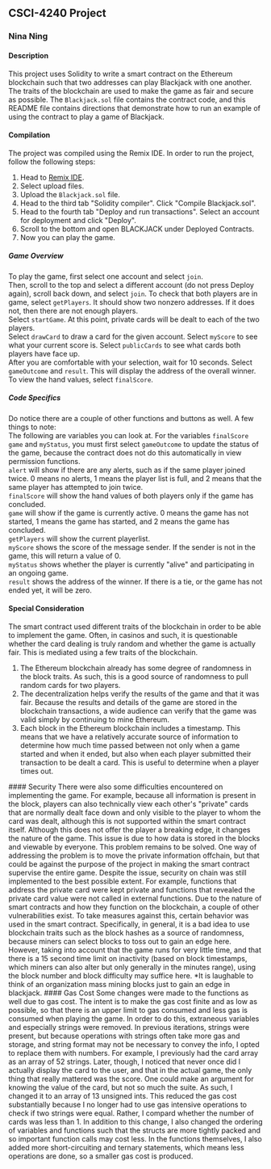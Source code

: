 ## CSCI-4240 Project
### Nina Ning
#### Description
This project uses Solidity to write a smart contract on the Ethereum blockchain such that two addresses can play Blackjack with one another. The traits of the blockchain are used to make the game as fair and secure as possible. The `Blackjack.sol` file contains the contract code, and this README file contains directions that demonstrate how to run an example of using the contract to play a game of Blackjack.  
#### Compilation
The project was compiled using the Remix IDE. In order to run the project, follow the following steps:  
1) Head to [Remix IDE](remix.ethereum.org).  
2) Select upload files.
3) Upload the `Blackjack.sol` file.
4) Head to the third tab "Solidity compiler". Click "Compile Blackjack.sol".
5) Head to the fourth tab "Deploy and run transactions". Select an account for deployment and click "Deploy".
6) Scroll to the bottom and open BLACKJACK under Deployed Contracts.
7) Now you can play the game.
##### Game Overview
To play the game, first select one account and select `join`.  
Then, scroll to the top and select a different account (do not press Deploy again), scroll back down, and select `join`. 
To check that both players are in game, select `getPlayers`. It should show two nonzero addresses. If it does not, then there are not enough players.  
Select `startGame`. At this point, private cards will be dealt to each of the two players.  
Select `drawCard` to draw a card for the given account. Select `myScore` to see what your current score is. Select `publicCards` to see what cards both players have face up.  
After you are comfortable with your selection, wait for 10 seconds. Select `gameOutcome` and `result`. This will display the address of the overall winner. To view the hand values, select `finalScore`.  
##### Code Specifics
Do notice there are a couple of other functions and buttons as well. A few things to note:  
The following are variables you can look at. For the variables `finalScore` `game` and `myStatus`, you must first select `gameOutcome` to update the status of the game, because the contract does not do this automatically in view permission functions.  
`alert` will show if there are any alerts, such as if the same player joined twice. 0 means no alerts, 1 means the player list is full, and 2 means that the same player has attempted to join twice.   
`finalScore` will show the hand values of both players only if the game has concluded.  
`game` will show if the game is currently active. 0 means the game has not started, 1 means the game has started, and 2 means the game has concluded.  
`getPlayers` will show the current playerlist.  
`myScore` shows the score of the message sender. If the sender is not in the game, this will return a value of 0.  
`myStatus` shows whether the player is currently "alive" and participating in an ongoing game.  
`result` shows the address of the winner. If there is a tie, or the game has not ended yet, it will be zero.  
#### Special Consideration
The smart contract used different traits of the blockchain in order to be able to implement the game. Often, in casinos and such, it is questionable whether the card dealing is truly random and whether the game is actually fair. This is mediated using a few traits of the blockchain.  
<ol>
<li> The Ethereum blockchain already has some degree of randomness in the block traits. As such, this is a good source of randomness to pull random cards for two players.  </li>
<li> The decentralization helps verify the results of the game and that it was fair. Because the results and details of the game are stored in the blockchain transactions, a wide audience can verify that the game was valid simply by continuing to mine Ethereum.  </li>
<li> Each block in the Ethereum blockchain includes a timestamp. This means that we have a relatively accurate source of information to determine how much time passed between not only when a game started and when it ended, but also when each player submitted their transaction to be dealt a card. This is useful to determine when a player times out.  </li>
</ol>
#### Security
There were also some difficulties encountered on implementing the game. For example, because all information is present in the block, players can also technically view each other's "private" cards that are normally dealt face down and only visible to the player to whom the card was dealt, although this is not supported within the smart contract itself. Although this does not offer the player a breaking edge, it changes the nature of the game.
This issue is due to how data is stored in the blocks and viewable by everyone. This problem remains to be solved. One way of addressing the problem is to move the private information offchain, but that could be against the purpose of the project in making the smart contract supervise the entire game. Despite the issue, security on chain was still implemented to the best possible extent. For example, functions that address the private card were kept private and functions that revealed the private card value were not called in external functions.
Due to the nature of smart contracts and how they function on the blockchain, a couple of other vulnerabilities exist. To take measures against this, certain behavior was used in the smart contract. Specifically, in general, it is a bad idea to use blockchain traits such as the block hashes as a source of randomness, because miners can select blocks to toss out to gain an edge here. However, taking into account that the game runs for very little time, and that there is a 15 second time limit on inactivity (based on block timestamps, which miners can also alter but only generally in the minutes range), using the block number and block difficulty may suffice here. *It is laughable to think of an organization mass mining blocks just to gain an edge in blackjack.
#### Gas Cost
Some changes were made to the functions as well due to gas cost. The intent is to make the gas cost finite and as low as possible, so that there is an upper limit to gas consumed and less gas is consumed when playing the game. In order to do this, extraneous variables and especially strings were removed. In previous iterations, strings were present, but because operations with strings often take more gas and storage, and string format may not be necessary to convey the info, I opted to replace them with numbers. For example, I previously had the card array as an array of 52 strings. Later, though, I noticed that never once did I actually display the card to the user, and that in the actual game, the only thing that really mattered was the score. One could make an argument for knowing the value of the card, but not so much the suite. As such, I changed it to an array of 13 unsigned ints. This reduced the gas cost substantially because I no longer had to use gas intensive operations to check if two strings were equal. Rather, I compard whether the number of cards was less than 1.  
In addition to this change, I also changed the ordering of variables and functions such that the structs are more tightly packed and so important function calls may cost less. In the functions themselves, I also added more short-circuiting and ternary statements, which means less operations are done, so a smaller gas cost is produced.
